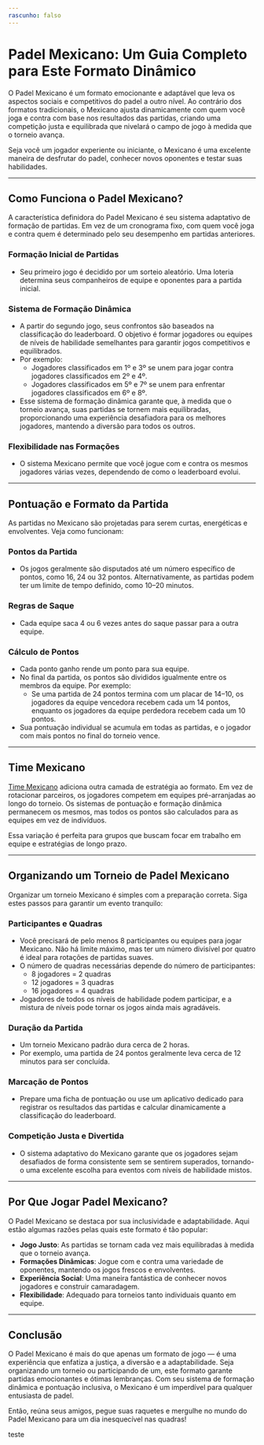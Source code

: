 ```yaml
---
rascunho: falso
---
```


# Padel Mexicano: Um Guia Completo para Este Formato Dinâmico

O Padel Mexicano é um formato emocionante e adaptável que leva os aspectos sociais e competitivos do padel a outro nível. Ao contrário dos formatos tradicionais, o Mexicano ajusta dinamicamente com quem você joga e contra com base nos resultados das partidas, criando uma competição justa e equilibrada que nivelará o campo de jogo à medida que o torneio avança.

Seja você um jogador experiente ou iniciante, o Mexicano é uma excelente maneira de desfrutar do padel, conhecer novos oponentes e testar suas habilidades.

---

## **Como Funciona o Padel Mexicano?**

A característica definidora do Padel Mexicano é seu sistema adaptativo de formação de partidas. Em vez de um cronograma fixo, com quem você joga e contra quem é determinado pelo seu desempenho em partidas anteriores.

### **Formação Inicial de Partidas**
- Seu primeiro jogo é decidido por um sorteio aleatório. Uma loteria determina seus companheiros de equipe e oponentes para a partida inicial.

### **Sistema de Formação Dinâmica**
- A partir do segundo jogo, seus confrontos são baseados na classificação do leaderboard. O objetivo é formar jogadores ou equipes de níveis de habilidade semelhantes para garantir jogos competitivos e equilibrados.
- Por exemplo:
  - Jogadores classificados em 1º e 3º se unem para jogar contra jogadores classificados em 2º e 4º.
  - Jogadores classificados em 5º e 7º se unem para enfrentar jogadores classificados em 6º e 8º.
- Esse sistema de formação dinâmica garante que, à medida que o torneio avança, suas partidas se tornem mais equilibradas, proporcionando uma experiência desafiadora para os melhores jogadores, mantendo a diversão para todos os outros.

### **Flexibilidade nas Formações**
- O sistema Mexicano permite que você jogue com e contra os mesmos jogadores várias vezes, dependendo de como o leaderboard evolui.

---

## **Pontuação e Formato da Partida**

As partidas no Mexicano são projetadas para serem curtas, energéticas e envolventes. Veja como funcionam:

### **Pontos da Partida**
- Os jogos geralmente são disputados até um número específico de pontos, como 16, 24 ou 32 pontos. Alternativamente, as partidas podem ter um limite de tempo definido, como 10–20 minutos.

### **Regras de Saque**
- Cada equipe saca 4 ou 6 vezes antes do saque passar para a outra equipe.

### **Cálculo de Pontos**
- Cada ponto ganho rende um ponto para sua equipe.
- No final da partida, os pontos são divididos igualmente entre os membros da equipe. Por exemplo:
  - Se uma partida de 24 pontos termina com um placar de 14–10, os jogadores da equipe vencedora recebem cada um 14 pontos, enquanto os jogadores da equipe perdedora recebem cada um 10 pontos.
- Sua pontuação individual se acumula em todas as partidas, e o jogador com mais pontos no final do torneio vence.

---

## **Time Mexicano**

[Time Mexicano](/pt/time-mexicano) adiciona outra camada de estratégia ao formato. Em vez de rotacionar parceiros, os jogadores competem em equipes pré-arranjadas ao longo do torneio. Os sistemas de pontuação e formação dinâmica permanecem os mesmos, mas todos os pontos são calculados para as equipes em vez de indivíduos.

Essa variação é perfeita para grupos que buscam focar em trabalho em equipe e estratégias de longo prazo.

---

## **Organizando um Torneio de Padel Mexicano**

Organizar um torneio Mexicano é simples com a preparação correta. Siga estes passos para garantir um evento tranquilo:

### **Participantes e Quadras**
- Você precisará de pelo menos 8 participantes ou equipes para jogar Mexicano. Não há limite máximo, mas ter um número divisível por quatro é ideal para rotações de partidas suaves.
- O número de quadras necessárias depende do número de participantes:
  - 8 jogadores = 2 quadras
  - 12 jogadores = 3 quadras
  - 16 jogadores = 4 quadras
- Jogadores de todos os níveis de habilidade podem participar, e a mistura de níveis pode tornar os jogos ainda mais agradáveis.

### **Duração da Partida**
- Um torneio Mexicano padrão dura cerca de 2 horas.
- Por exemplo, uma partida de 24 pontos geralmente leva cerca de 12 minutos para ser concluída.

### **Marcação de Pontos**
- Prepare uma ficha de pontuação ou use um aplicativo dedicado para registrar os resultados das partidas e calcular dinamicamente a classificação do leaderboard.

### **Competição Justa e Divertida**
- O sistema adaptativo do Mexicano garante que os jogadores sejam desafiados de forma consistente sem se sentirem superados, tornando-o uma excelente escolha para eventos com níveis de habilidade mistos.

---

## **Por Que Jogar Padel Mexicano?**

O Padel Mexicano se destaca por sua inclusividade e adaptabilidade. Aqui estão algumas razões pelas quais este formato é tão popular:
- **Jogo Justo**: As partidas se tornam cada vez mais equilibradas à medida que o torneio avança.
- **Formações Dinâmicas**: Jogue com e contra uma variedade de oponentes, mantendo os jogos frescos e envolventes.
- **Experiência Social**: Uma maneira fantástica de conhecer novos jogadores e construir camaradagem.
- **Flexibilidade**: Adequado para torneios tanto individuais quanto em equipe.

---

## **Conclusão**

O Padel Mexicano é mais do que apenas um formato de jogo — é uma experiência que enfatiza a justiça, a diversão e a adaptabilidade. Seja organizando um torneio ou participando de um, este formato garante partidas emocionantes e ótimas lembranças. Com seu sistema de formação dinâmica e pontuação inclusiva, o Mexicano é um imperdível para qualquer entusiasta de padel.

Então, reúna seus amigos, pegue suas raquetes e mergulhe no mundo do Padel Mexicano para um dia inesquecível nas quadras!

teste